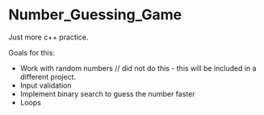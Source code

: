 # Number_Guessing_Game
Just more c++ practice. 

Goals for this:
- Work with random numbers // did not do this - this will be included in a different project.
- Input validation
- Implement binary search to guess the number faster
- Loops  
